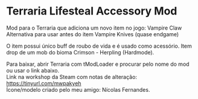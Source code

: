 # Terraria Lifesteal Accessory Mod
Mod para o Terraria que adiciona um novo item no jogo: Vampire Claw<br>
Alternativa para usar antes do item Vampire Knives (quase endgame)

O item possui único buff de roubo de vida e é usado como acessório.
Item drop de um mob do bioma Crimson - Herpling (Hardmode).

Para baixar, abrir Terraria com tModLoader e procurar pelo nome do mod ou usar o link abaixo.<br>
Link na workshop da Steam com notas de alteração:
https://tinyurl.com/mwpakyeh <br>
Ícone/modelo criado pelo meu amigo: Nícolas Fernandes.
